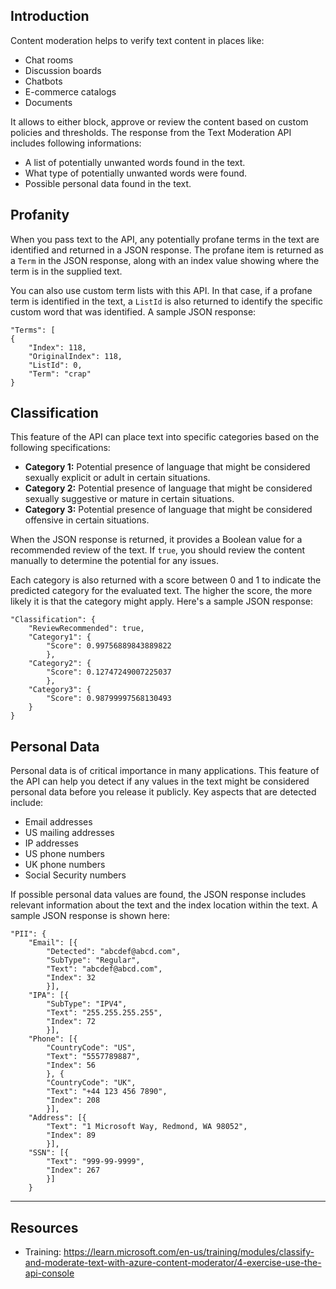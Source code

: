 ## Introduction

Content moderation helps to verify text content in places like:

-   Chat rooms
-   Discussion boards
-   Chatbots
-   E-commerce catalogs
-   Documents

It allows to either block, approve or review the content based on custom policies and thresholds. The response from the Text Moderation API includes following informations:

-   A list of potentially unwanted words found in the text.
-   What type of potentially unwanted words were found.
-   Possible personal data found in the text.

## Profanity

When you pass text to the API, any potentially profane terms in the text are identified and returned in a JSON response. The profane item is returned as a `Term` in the JSON response, along with an index value showing where the term is in the supplied text.

You can also use custom term lists with this API. In that case, if a profane term is identified in the text, a `ListId` is also returned to identify the specific custom word that was identified. A sample JSON response:

```
"Terms": [
{
    "Index": 118,
    "OriginalIndex": 118,
    "ListId": 0,
    "Term": "crap"
}
```

## Classification

This feature of the API can place text into specific categories based on the following specifications:

-   **Category 1:** Potential presence of language that might be considered sexually explicit or adult in certain situations.
-   **Category 2:** Potential presence of language that might be considered sexually suggestive or mature in certain situations.
-   **Category 3:** Potential presence of language that might be considered offensive in certain situations.

When the JSON response is returned, it provides a Boolean value for a recommended review of the text. If `true`, you should review the content manually to determine the potential for any issues.

Each category is also returned with a score between 0 and 1 to indicate the predicted category for the evaluated text. The higher the score, the more likely it is that the category might apply. Here's a sample JSON response:

```
"Classification": {
    "ReviewRecommended": true,
    "Category1": {
        "Score": 0.99756889843889822
        },
    "Category2": {
        "Score": 0.12747249007225037
        },
    "Category3": {
        "Score": 0.98799997568130493
    }
}
```

## Personal Data

Personal data is of critical importance in many applications. This feature of the API can help you detect if any values in the text might be considered personal data before you release it publicly. Key aspects that are detected include:

-   Email addresses
-   US mailing addresses
-   IP addresses
-   US phone numbers
-   UK phone numbers
-   Social Security numbers

If possible personal data values are found, the JSON response includes relevant information about the text and the index location within the text. A sample JSON response is shown here:

```
"PII": {
    "Email": [{
        "Detected": "abcdef@abcd.com",
        "SubType": "Regular",
        "Text": "abcdef@abcd.com",
        "Index": 32
        }],
    "IPA": [{
        "SubType": "IPV4",
        "Text": "255.255.255.255",
        "Index": 72
        }],
    "Phone": [{
        "CountryCode": "US",
        "Text": "5557789887",
        "Index": 56
        }, {
        "CountryCode": "UK",
        "Text": "+44 123 456 7890",
        "Index": 208
        }],
    "Address": [{
        "Text": "1 Microsoft Way, Redmond, WA 98052",
        "Index": 89
        }],
    "SSN": [{
        "Text": "999-99-9999",
        "Index": 267
        }]
    }
```

---

## Resources

-   Training: https://learn.microsoft.com/en-us/training/modules/classify-and-moderate-text-with-azure-content-moderator/4-exercise-use-the-api-console
